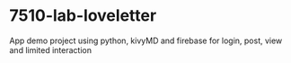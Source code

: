 # 7510-lab-loveletter
App demo project using python, kivyMD and firebase for login, post, view and limited interaction
